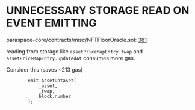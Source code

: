 # UNNECESSARY STORAGE READ ON EVENT EMITTING

paraspace-core/contracts/misc/NFTFloorOracle.sol: [381](https://github.com/code-423n4/2022-11-paraspace/blob/main/paraspace-core/contracts/misc/NFTFloorOracle.sol#L381)

reading from storage like ```assetPriceMapEntry.twap``` and ```assetPriceMapEntry.updatedAt``` consumes more gas.

Consider this (saves ~213 gas)

```solidity
        emit AssetDataSet(
            _asset,
            _twap,
            block.number
        );
```